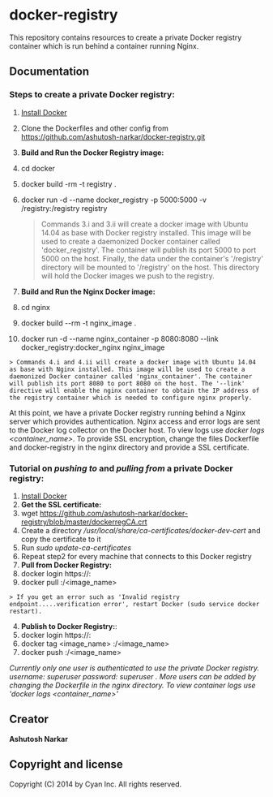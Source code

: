 docker-registry
===============

This repository contains resources to create a private Docker registry container which is run behind a container running Nginx.

Documentation
--------------
### Steps to create a private Docker registry:

1. [Install Docker](https://docs.docker.com/installation/#installation)
2. Clone the Dockerfiles and other config from https://github.com/ashutosh-narkar/docker-registry.git
3. **Build and Run the Docker Registry image:**
  1. cd docker
  2. docker build -rm -t registry .
  3. docker run -d --name docker_registry -p 5000:5000 -v /registry:/registry registry

     > Commands 3.i and 3.ii will create a docker image with Ubuntu 14.04 as base with Docker registry installed. This image will be used to create a daemonized Docker container called 'docker_registry'. The container will publish its port 5000 to port 5000 on the host. Finally, the data under the container's '/registry' directory will be mounted to '/registry' on the host. This directory will hold the Docker images we push to the registry.

4. **Build and Run the Nginx Docker image:**
  1. cd nginx
  2. docker build --rm -t nginx_image .
  3. docker run -d --name nginx_container -p 8080:8080 --link docker_registry:docker_nginx nginx_image

    > Commands 4.i and 4.ii will create a docker image with Ubuntu 14.04 as base with Nginx installed. This image will be used to create a daemonized Docker container called 'nginx_container'. The container will publish its port 8080 to port 8080 on the host. The '--link' directive will enable the nginx container to obtain the IP address of the registry container which is needed to configure nginx properly.

At this point, we have a private Docker registry running behind a Nginx server which provides authentication.  Nginx access and error logs are sent to the Docker log collector on the Docker host. To view logs use *docker logs <container_name>*.
To provide SSL encryption, change the files  Dockerfile and docker-registry in the nginx directory and provide a SSL certificate.


### Tutorial on *pushing to* and *pulling from* a private Docker registry:

1. [Install Docker](https://docs.docker.com/installation/#installation)
2. **Get the SSL certificate:**
  1. wget https://github.com/ashutosh-narkar/docker-registry/blob/master/dockerregCA.crt
  2. Create a directory */usr/local/share/ca-certificates/docker-dev-cert* and copy the certificate to it
  3. Run *sudo update-ca-certificates*
  4. Repeat step2 for every machine that connects to this Docker registry
3. **Pull from Docker Registry:**
  1. docker login https://<host>:<port>
  2. docker pull <host>:<port>/<image_name>

    > If you get an error such as 'Invalid registry endpoint.....verification error', restart Docker (sudo service docker restart).

4. **Publish to Docker Registry:**:
  1. docker login https://<host>:<port>
  2. docker tag <image_name> <host>:<port>/<image_name>
  3. docker push <host>:<port>/<image_name>

*Currently only one user is authenticated to use the private Docker registry. username: superuser password: superuser . More users can be added by changing the Dockerfile in the nginx directory. To view container logs use 'docker logs <container_name>'*

Creator
--------
**Ashutosh Narkar**

Copyright and license
---------------------
Copyright (C) 2014 by Cyan Inc. All rights reserved.
